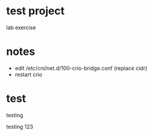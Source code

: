 # test project

lab exercise

# notes

- edit /etc/cni/net.d/100-crio-bridge.conf (replace cidr)
- restart crio

# test

testing

testing 123